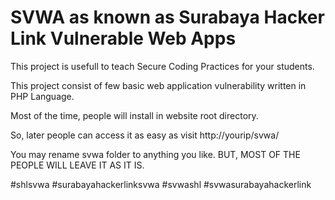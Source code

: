 # SVWA as known as Surabaya Hacker Link Vulnerable Web Apps

This project is usefull to teach Secure Coding Practices for your students.

This project consist of few basic web application vulnerability written in PHP Language.

Most of the time, people will install in website root directory.

So, later people can access it as easy as visit http://yourip/svwa/

You may rename svwa folder to anything you like. BUT, MOST OF THE PEOPLE WILL LEAVE IT AS IT IS. 

#shlsvwa #surabayahackerlinksvwa #svwashl #svwasurabayahackerlink
